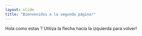 ```yaml
---
layout: slide
title: "Bienvenidos a la segunda página!"
---
```

Hola como estas ?
Utiliza la flecha hacia la izquierda para volver!

